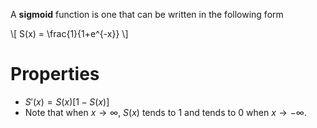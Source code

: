 A **sigmoid** function is one that can be written in the following form

\\[
S(x) = \frac{1}{1+e^{-x}}
\\]

# Properties

- $S'(x) = S(x)\left[1-S(x)\right]$
- Note that when $x \to \infty$, $S(x)$ tends to 1 and tends to 0 when $x \to -\infty$.